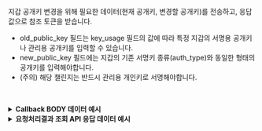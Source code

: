 지갑 공개키 변경을 위해 필요한 데이터(현재 공개키, 변경할 공개키)를 전송하고, 응답값으로 참조 토큰을 받습니다.

* old_public_key 필드는 key_usage 필드의 값에 따라 특정 지갑의 서명용 공개키나 관리용 공개키를 입력할 수 있습니다. 
* new_public_key 필드에는 지갑의 기존 서명키 종류(auth_type)와 동일한 형태의 공개키를 입력해야합니다. 
* (주의) 해당 챌린지는 반드시 관리용 개인키로 서명해야합니다.
<p><br/></p>


<details>
  <summary><b>Callback BODY 데이터 예시</b></summary>

  ```plaintext
  {
      “request_id”: “21c6c1c4-ca95-4144-9bc3-0d44456d3243”,
      “status”: “SUCCESS”,
      “reason”: “”,
      “results”: {
            “transaction_hash”: “0xbd0c8192a39a70525e4b243f67d31c9656bb…”
      }
  }
  ```
</details>

<details>
  <summary><b>요청처리결과 조회 API 응답 데이터 예시</b></summary>

  ```plaintext
  {
      “code”: “20000”,
      “message”: “SUCCESS”,
      “request_id”: “21c6c1c4-ca95-4144-9bc3-0d44456d3243”,
      “results”: {
            “transaction_hash”: “0xbd0c8192a39a70525e4b243f67d31c9656bb…”,
            “requested_at”: “2024-04-19T02:16:44.53415005Z”,
            “finished_at”: “2024-04-19T02:16:44.53415005Z”
      }
  }
  ```
</details>
